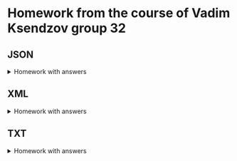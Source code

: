 # **Homework from the course of Vadim Ksendzov group 32**



## **JSON**
<details>
  <summary>Homework with answers</summary>
  
  1. Создать внешний репозиторий c названием JSON.

  2. Клонировать репозиторий JSON на локальный компьютер.

```bash
git clone https://github.com/julia-urania/JSON.git
```

3. Внутри локального JSON создать файл “new.json”.

```bash
touch JSON/new.json
```

4. Добавить файл под гит.

*git add new.json*

5. Закоммитить файл.

*git commit -m "First commit"*

6. Отправить файл на внешний GitHub репозиторий.
*git push*

7. Отредактировать содержание файла “new.json” - написать информацию о себе 
(ФИО, возраст, количество домашних животных, будущая желаемая зарплата). Всё написать в формате JSON.

*cat >> new.json*

8. Отправить изменения на внешний репозиторий.
```bash
*git add new.json*

*git commit -m "Information about yourself"*

*git push*
```

9. Создать файл preferences.json

```bash
*touch preferences.json*
```
10. В файл preferences.json добавить информацию о своих предпочтениях 
(Любимый фильм, любимый сериал, любимая еда, любимое время года, сторона которую хотели бы посетить) в формате JSON.

```bash
*cat >> preferences.json*
```
11. Создать файл sklls.json добавить информацию о скиллах которые будут изучены на курсе в формате JSON

```bash
*cat >> skills.json*
```

  12. Отправить сразу 2 файла на внешний репозиторий.

*`git add .`*

*`git commit -m "Information about preferences and skills"`*

*`git push`*

13. На веб интерфейсе создать файл bug_report.json.

14. Сделать Commit changes (сохранить) изменения на веб интерфейсе.

15. На веб интерфейсе модифицировать файл bug_report.json, добавить баг репорт в формате JSON.

16. Сделать Commit changes (сохранить) изменения на веб интерфейсе.

17. Синхронизировать внешний и локальный репозиторий JSON

*git pull*

</details>

## 
## **XML**

<details>
  <summary>Homework with answers</summary>
1. Создать внешний репозиторий c названием XML.

2. Клонировать репозиторий XML на локальный компьютер.

*git clone https://github.com/julia-urania/XML.git*

3. Внутри локального XML создать файл “new.xml”.

*touch XML/new.xml*

4. Добавить файл под гит.

*git add new.xml*

5. Закоммитить файл.

*git commit -m "First commit"*

6. Отправить файл на внешний GitHub репозиторий.

*git push*

7. Отредактировать содержание файла “new.xml” - написать информацию о себе 
(ФИО, возраст, количество домашних животных, будущая желаемая зарплата). Всё написать в формате XML.

*cat >> new.xml*

8. Отправить изменения на внешний репозиторий.

*git add new.xml*

*git commit -m "Information about yourself"*

*git push*

9. Создать файл preferences.xml

*touch preferences.xml*

10. В файл preferences.xml добавить информацию о своих предпочтениях 
(Любимый фильм, любимый сериал, любимая еда, любимое время года, сторона которую хотели бы посетить) в формате XML.

*cat >> preferences.xml*

11. Создать файл skills.xml добавить информацию о скиллах которые будут изучены на курсе в формате XML

*cat >> skills.xml*

12. Сделать коммит в одну строку.

*git add . | xargs git commit -m "Skills and preferences"*

13. Отправить сразу 2 файла на внешний репозиторий.

*git push*

14. На веб интерфейсе создать файл bug_report.xml.
15. Сделать Commit changes (сохранить) изменения на веб интерфейсе.
16. На веб интерфейсе модифицировать файл bug_report.xml, добавить баг репорт в формате XML.
17. Сделать Commit changes (сохранить) изменения на веб интерфейсе.
18. Синхронизировать внешний и локальный репозиторий XML

*git pull*

</details>
  
##
## **TXT**
<details>
  <summary>Homework with answers</summary>

1. Создать внешний репозиторий c названием TXT.

2. Клонировать репозиторий TXT на локальный компьютер.

*git clone https://github.com/julia-urania/TXT.git*

3. Внутри локального TXT создать файл “new.txt”.

*touch TXT/new.txt*

4. Добавить файл под гит.

*git add new.txt*

5. Закоммитить файл.

*git commit -m "First commit"*

6. Отправить файл на внешний GitHub репозиторий.

*git push*

7. Отредактировать содержание файла “new.txt” - написать информацию о себе 
(ФИО, возраст, количество домашних животных, будущая желаемая зарплата). Всё написать в формате TXT.

*cat >> new.txt*

8. Отправить изменения на внешний репозиторий.

*git push*

9. Создать файл preferences.txt

*touch preferences.txt*

10. В файл preferences.txt” добавить информацию о своих предпочтениях 
(Любимый фильм, любимый сериал, любимая еда, любимое время года, сторона которую хотели бы посетить) в формате TXT.

*cat >> preferences.txt*

11. Создать файл skills.txt добавить информацию о скиллах которые будут изучены на курсе в формате TXT

*cat >> skills.txt*

12. Сделать коммит в одну строку.

*git add . | xargs git commit -m "Skills and preferences"*

13. Отправить сразу 2 файла на внешний репозиторий.

*git push*

14. На веб интерфейсе создать файл bug_report.txt.

15. Сделать Commit changes (сохранить) изменения на веб интерфейсе.

16. На веб интерфейсе модифицировать файл bug_report.txt, добавить баг репорт в формате TXT.

17. Сделать Commit changes (сохранить) изменения на веб интерфейсе.

18. Синхронизировать внешний и локальный репозиторий TXT

*git pull*

</details>
